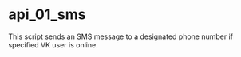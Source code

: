 # api_01_sms

This script sends an SMS message to a designated phone number if specified VK user is online.
